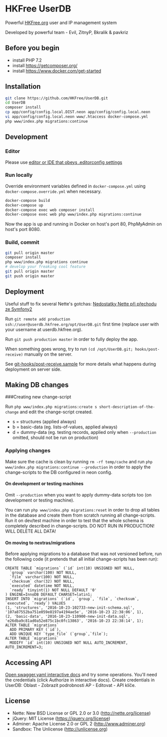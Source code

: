 # HKFree UserDB
Powerful [HKFree.org](http://www.hkfree.org) user and IP management system

Developed by powerful team - Evil, ZitnyP, Bkralik & pavkriz

## Before you begin
 - install PHP 7.2
 - install https://getcomposer.org/
 - install https://www.docker.com/get-started

## Installation

```bash
git clone https://github.com/HKFree/UserDB.git
cd UserDB
composer install
cp app/config/config.local.DIST.neon app/config/config.local.neon
vi app/config/config.local.neon www/.htaccess docker-compose.yml
php www/index.php migrations:continue
```

## Development

### Editor

Please use [editor or IDE that obeys .editorconfig settings](http://editorconfig.org/#download)

### Run locally

Override environment variables defined in `docker-compose.yml` using `docker-compose.override.yml` when necessary.

```bash
docker-compose build
docker-compose up
docker-compose exec web composer install
docker-compose exec web php www/index.php migrations:continue
```

Now the app is up and running in Docker on host's port 80, PhpMyAdmin on host's port 8080.

### Build, commit

```bash
git pull origin master
composer install
php www/index.php migrations continue
# develop your freaking cool feature
git pull origin master
git push origin master
```


## Deployment

Useful stuff to fix several Nette's gotchas: [Nedostatky Nette při přechodu ze Symfony2](https://quip.com/1DAjAVxx9gZ8)

Run `git remote add production ssh://user@userdb.hkfree.org/opt/UserDB.git` first time (replace user with your username at userdb.hkfree.org).

Run `git push production master` in order to fully deploy the app.

When something goes wrong, try to run `(cd /opt/UserDB.git; hooks/post-receive)` manually on the server.

See [git-hooks/post-receive.sample](git-hooks/post-receive.sample) for more details what happens during deployment on server side.

## Making DB changes

###Creating new change-script

Run
`php www/index.php migrations:create s short-description-of-the-change`
and edit the change-script created.

- s = structures (applied always)
- b = basic-data (eg. lists-of-values, applied always)
- d = dummy-data (eg. testing records, applied only when `--production` omitted, should not be run on production)

### Applying changes

Make sure the cache is clean by running `rm -rf temp/cache` and run
`php www/index.php migrations:continue --production`
in order to apply the change-scripts to the DB configured in neon config.

#### On development or testing machines

Omit `--production` when you want to apply dummy-data scripts too (on development or testing machine).

You can run `php www/index.php migrations:reset` in order to drop all tables in the database and create them from scratch running all
 change-scripts. Run it on dev/test machine in order to test that the whole schema is completely described in change-scripts. DO NOT RUN IN PRODUCTION! WILL DELETE ALL DATA!

#### On moving to nextras/migrations

Before applying migrations to a database that was not versioned before, run the following code (it pretends that all initial change-scripts has been run):
```
CREATE TABLE `migrations` (`id` int(10) UNSIGNED NOT NULL,
  `group` varchar(100) NOT NULL,
  `file` varchar(100) NOT NULL,
  `checksum` char(32) NOT NULL,
  `executed` datetime NOT NULL,
  `ready` tinyint(1) NOT NULL DEFAULT '0'
) ENGINE=InnoDB DEFAULT CHARSET=latin1;
INSERT INTO `migrations` (`id`, `group`, `file`, `checksum`, `executed`, `ready`) VALUES
(1, 'structures', '2016-10-23-102733-new-init-schema.sql', '107a87552ba751e059e8197a4194ae5e', '2016-10-23 22:38:06', 1),
(2, 'basic-data', '2016-10-23-110900-new-init-data.sql', 'e26dba9c81ad0a52e875c1bc0fc13863', '2016-10-23 22:38:14', 1);
ALTER TABLE `migrations`
  ADD PRIMARY KEY (`id`),
  ADD UNIQUE KEY `type_file` (`group`,`file`);
ALTER TABLE `migrations`
  MODIFY `id` int(10) UNSIGNED NOT NULL AUTO_INCREMENT, AUTO_INCREMENT=3;
```

## Accessing API

[Open swagger.yaml interactive docs](http://petstore.swagger.io/?url=https://raw.githubusercontent.com/HKFree/UserDB/master/swagger.yaml) and try some operations.
You'll need the credentials (click Authorize in interactive docs). Create credentials in UserDB: Oblast - Zobrazit podrobnosti AP - Editovat - API klíče.

## License

- Nette: New BSD License or GPL 2.0 or 3.0 (http://nette.org/license)
- jQuery: MIT License (https://jquery.org/license)
- Adminer: Apache License 2.0 or GPL 2 (http://www.adminer.org)
- Sandbox: The Unlicense (http://unlicense.org)
